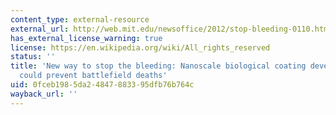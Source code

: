 ```yaml
---
content_type: external-resource
external_url: http://web.mit.edu/newsoffice/2012/stop-bleeding-0110.html
has_external_license_warning: true
license: https://en.wikipedia.org/wiki/All_rights_reserved
status: ''
title: 'New way to stop the bleeding: Nanoscale biological coating developed at MIT
  could prevent battlefield deaths'
uid: 0fceb198-5da2-4847-8833-95dfb76b764c
wayback_url: ''
---
```

